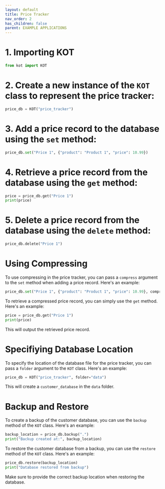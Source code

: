 ```yaml
---
layout: default
title: Price Tracker
nav_order: 2
has_children: false
parent: EXAMPLE APPLICATIONS
---
```


# 1. Importing KOT
```python 
from kot import KOT
```

# 2. Create a new instance of the `KOT` class to represent the price tracker:

```python
price_db = KOT("price_tracker")
```

# 3. Add a price record to the database using the `set` method:

```python
price_db.set("Price 1", {"product": "Product 1", "price": 10.99})
```

# 4. Retrieve a price record from the database using the `get` method:

```python
price = price_db.get("Price 1")
print(price)
```

# 5. Delete a price record from the database using the `delete` method:

```python
price_db.delete("Price 1")
```

# Using Compressing

To use compressing in the price tracker, you can pass a `compress` argument to the `set` method when adding a price record. Here's an example:

```python
price_db.set("Price 1", {"product": "Product 1", "price": 10.99}, compress=True)
```

To retrieve a compressed price record, you can simply use the `get` method. Here's an example:

```python
price = price_db.get("Price 1")
print(price)
```

This will output the retrieved price record.



# Specifiying Database Location

To specify the location of the database file for the price tracker, you can pass a `folder` argument to the `KOT` class. Here's an example:

```python
price_db = KOT("price_tracker", folder="data")
```

This will create a `customer_database` in the `data` folder.


# Backup and Restore

To create a backup of the customer database, you can use the `backup` method of the `KOT` class. Here's an example:

```python
backup_location = price_db.backup(".")
print("Backup created at:", backup_location)
```

To restore the customer database from a backup, you can use the `restore` method of the `KOT` class. Here's an example:

```python
price_db.restore(backup_location)
print("Database restored from backup")
```

Make sure to provide the correct backup location when restoring the database.